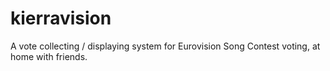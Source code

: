 # kierravision
 A vote collecting / displaying system for Eurovision Song Contest voting, at home with friends.
